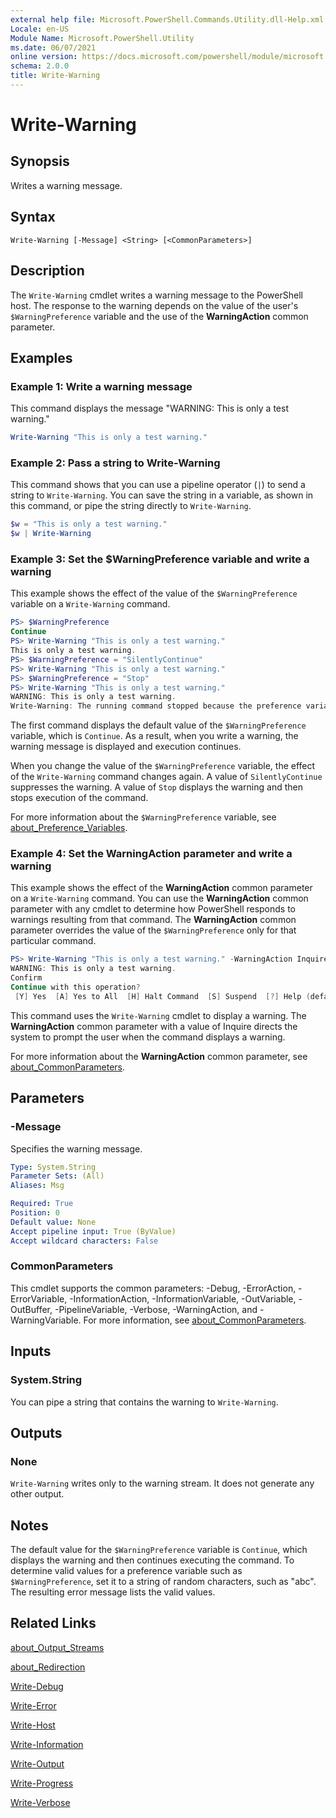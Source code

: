 ```yaml
---
external help file: Microsoft.PowerShell.Commands.Utility.dll-Help.xml
Locale: en-US
Module Name: Microsoft.PowerShell.Utility
ms.date: 06/07/2021
online version: https://docs.microsoft.com/powershell/module/microsoft.powershell.utility/write-warning?view=powershell-7.1&WT.mc_id=ps-gethelp
schema: 2.0.0
title: Write-Warning
---
```


# Write-Warning

## Synopsis
Writes a warning message.

## Syntax

```
Write-Warning [-Message] <String> [<CommonParameters>]
```

## Description

The `Write-Warning` cmdlet writes a warning message to the PowerShell host. The response to the
warning depends on the value of the user's `$WarningPreference` variable and the use of the
**WarningAction** common parameter.

## Examples

### Example 1: Write a warning message

This command displays the message "WARNING: This is only a test warning."

```powershell
Write-Warning "This is only a test warning."
```

### Example 2: Pass a string to Write-Warning

This command shows that you can use a pipeline operator (`|`) to send a string to `Write-Warning`.
You can save the string in a variable, as shown in this command, or pipe the string directly to
`Write-Warning`.

```powershell
$w = "This is only a test warning."
$w | Write-Warning
```

### Example 3: Set the $WarningPreference variable and write a warning

This example shows the effect of the value of the `$WarningPreference` variable on a `Write-Warning`
command.

```powershell
PS> $WarningPreference
Continue
PS> Write-Warning "This is only a test warning."
This is only a test warning.
PS> $WarningPreference = "SilentlyContinue"
PS> Write-Warning "This is only a test warning."
PS> $WarningPreference = "Stop"
PS> Write-Warning "This is only a test warning."
WARNING: This is only a test warning.
Write-Warning: The running command stopped because the preference variable "WarningPreference" or common parameter is set to Stop: This is only a test warning.
```

The first command displays the default value of the `$WarningPreference` variable, which is
`Continue`. As a result, when you write a warning, the warning message is displayed and execution
continues.

When you change the value of the `$WarningPreference` variable, the effect of the `Write-Warning`
command changes again. A value of `SilentlyContinue` suppresses the warning. A value of `Stop`
displays the warning and then stops execution of the command.

For more information about the `$WarningPreference` variable, see
[about_Preference_Variables](../Microsoft.Powershell.Core/About/about_Preference_Variables.md).

### Example 4: Set the WarningAction parameter and write a warning

This example shows the effect of the **WarningAction** common parameter on a `Write-Warning`
command. You can use the **WarningAction** common parameter with any cmdlet to determine how
PowerShell responds to warnings resulting from that command. The **WarningAction** common parameter
overrides the value of the `$WarningPreference` only for that particular command.

```powershell
PS> Write-Warning "This is only a test warning." -WarningAction Inquire
WARNING: This is only a test warning.
Confirm
Continue with this operation?
 [Y] Yes  [A] Yes to All  [H] Halt Command  [S] Suspend  [?] Help (default is "Y"):
```

This command uses the `Write-Warning` cmdlet to display a warning. The **WarningAction** common
parameter with a value of Inquire directs the system to prompt the user when the command displays a
warning.

For more information about the **WarningAction** common parameter, see
[about_CommonParameters](../Microsoft.Powershell.Core/About/about_CommonParameters.md).

## Parameters

### -Message
Specifies the warning message.

```yaml
Type: System.String
Parameter Sets: (All)
Aliases: Msg

Required: True
Position: 0
Default value: None
Accept pipeline input: True (ByValue)
Accept wildcard characters: False
```

### CommonParameters

This cmdlet supports the common parameters: -Debug, -ErrorAction, -ErrorVariable,
-InformationAction, -InformationVariable, -OutVariable, -OutBuffer, -PipelineVariable, -Verbose,
-WarningAction, and -WarningVariable. For more information, see
[about_CommonParameters](https://go.microsoft.com/fwlink/?LinkID=113216).

## Inputs

### System.String

You can pipe a string that contains the warning to `Write-Warning`.

## Outputs

### None

`Write-Warning` writes only to the warning stream. It does not generate any other output.

## Notes

The default value for the `$WarningPreference` variable is `Continue`, which displays the warning
and then continues executing the command. To determine valid values for a preference variable such
as `$WarningPreference`, set it to a string of random characters, such as "abc". The resulting error
message lists the valid values.

## Related Links

[about_Output_Streams](../Microsoft.PowerShell.Core/About/about_Output_Streams.md)

[about_Redirection](../Microsoft.PowerShell.Core/About/about_Redirection.md)

[Write-Debug](Write-Debug.md)

[Write-Error](Write-Error.md)

[Write-Host](Write-Host.md)

[Write-Information](Write-Information.md)

[Write-Output](Write-Output.md)

[Write-Progress](Write-Progress.md)

[Write-Verbose](Write-Verbose.md)
